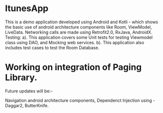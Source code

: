 # ItunesApp
This is a demo application developed using Android and Kotli - which shows the basic use of android architecture components like Room, ViewModel, LiveData. Networking calls are made using Retrofit2.0, RxJava, AndroidX. Testing: a). This application covers some Unit tests for testing Viewmodel class using DAO, and Mocking web services. b). This application also includes test cases to test the Room Database.

# Working on integration of Paging Library.

Future updates will be:-

Navigation android architecture components, Dependenct Injection using - Daggar2, ButterKnife.
